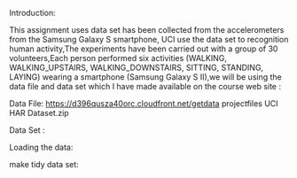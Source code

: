 
Introduction:

This assignment uses data set has been collected from the accelerometers from the Samsung Galaxy S smartphone, UCI use the data set to recognition human activity,The experiments have been carried out with a group of 30 volunteers,Each person performed six activities (WALKING, WALKING_UPSTAIRS, WALKING_DOWNSTAIRS, SITTING, STANDING, LAYING) wearing a smartphone (Samsung Galaxy S II),we will be using the data file and data set which I have made available on the course web site :
  
  Data File: https://d396qusza40orc.cloudfront.net/getdata projectfiles UCI HAR Dataset.zip 
  
  Data Set : 

Loading the data:

make tidy data set:
